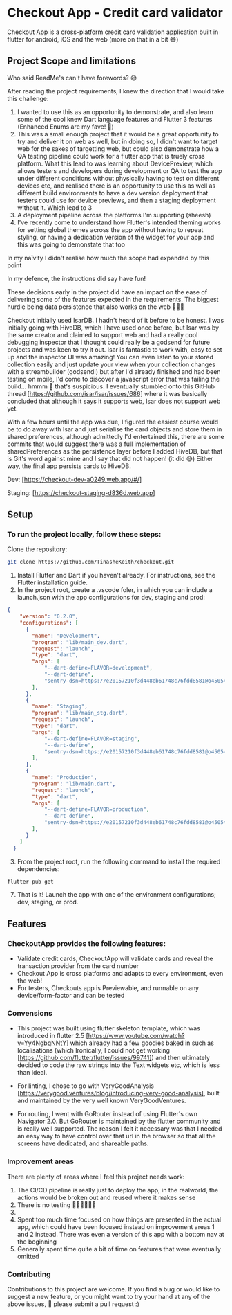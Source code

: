 # Checkout App - Credit card validator

Checkout App is a cross-platform credit card validation application built in flutter for android, iOS and the web (more on that in a bit 😅)

## Project Scope and limitations

Who said ReadMe's can't have forewords? 😅

After reading the project requirements, I knew the direction that I would take this challenge:

1. I wanted to use this as an opportunity to demonstrate, and also learn some of the cool knew Dart language features and Flutter 3 features (Enhanced Enums are my fave! 💙)
2. This was a small enough project that it would be a great opportunity to try and deliver it on web as well, but in doing so, I didn't want to target web for the sakes of targetting web, but could also demonstrate how a QA testing pipeline could work for a flutter app that is truely cross platform. What this lead to was learning about DevicePreview, which allows testers and developers during development or QA to test the app under different conditions without physically having to test on different devices etc, and realised there is an opportunity to use this as well as different build environments to have a dev version deployment that testers could use for device previews, and then a staging deployment without it. Which lead to 3
3. A deployment pipeline across the platforms I'm supporting (sheesh)
4. I've recently come to understand how Flutter's intended theming works for setting global themes across the app without having to repeat styling, or having a dedication version of the widget for your app and this was going to demonstate that too

In my naïvity I didn't realise how much the scope had expanded by this point 

In my defence, the instructions did say have fun!

These decisions early in the project did have an impact on the ease of delivering some of the features expected in the requirements. The biggest hurdle being data persistence that also works on the web 🤦🏾‍♂️

Checkout initially used IsarDB. I hadn't heard of it before to be honest. I was initially going with HiveDB, which I have used once before, but Isar was by the same creator and claimed to support web and had a really cool debugging inspector that I thought could really be a godsend for future projects and was keen to try it out. Isar is fantastic to work with, easy to set up and the inspector UI was amazing! You can even listen to your stored collection easily and just update your view when your collection changes with a streambuilder (godsend!) but after I'd already finished and had been testing on moile, I'd come to discover a javascript error that was failing the build... hmmm 🤨 that's suspicious. I eventually stumbled onto this GitHub thread [https://github.com/isar/isar/issues/686] where it was basically concluded that although it says it supports web, Isar does not support web yet.

With a few hours until the app was due, I figured the easiest course would be to do away with Isar and just serialise the card objects and store them in shared preferences, although admittedly I'd entertained this, there are some commits that would suggest there was a full implementation of sharedPreferences as the persistence layer before I added HiveDB, but that is Git's word against mine and I say that did not happen! (it did 😅) Either way, the final app persists cards to HiveDB.

Dev:
[https://checkout-dev-a0249.web.app/#/]

Staging:
[https://checkout-staging-d836d.web.app]

## Setup

### To run the project locally, follow these steps:

Clone the repository:
```bash
git clone https://github.com/TinasheKeith/checkout.git
```

1. Install Flutter and Dart if you haven't already. For instructions, see the Flutter installation guide.
2. In the project root, create a .vscode foler, in which you can include a launch.json with the app configurations for dev, staging and prod:
```json
{
    "version": "0.2.0",
    "configurations": [
      {
        "name": "Development",
        "program": "lib/main_dev.dart",
        "request": "launch",
        "type": "dart",
        "args": [
            "--dart-define=FLAVOR=development",
            "--dart-define",
            "sentry-dsn=https://e20157210f3d448eb61748c76fdd8581@o4505472229179392.ingest.sentry.io/4505472298516480",
        ],
      },
      {
        "name": "Staging",
        "program": "lib/main_stg.dart",
        "request": "launch",
        "type": "dart",
        "args": [
            "--dart-define=FLAVOR=staging",
            "--dart-define",
            "sentry-dsn=https://e20157210f3d448eb61748c76fdd8581@o4505472229179392.ingest.sentry.io/4505472298516480",
        ],
      },
      {
        "name": "Production",
        "program": "lib/main.dart",
        "request": "launch",
        "type": "dart",
        "args": [
            "--dart-define=FLAVOR=production",
            "--dart-define",
            "sentry-dsn=https://e20157210f3d448eb61748c76fdd8581@o4505472229179392.ingest.sentry.io/4505472298516480",
        ],
      }
    ]
  }
```

3. From the project root, run the following command to install the required dependencies:
```bash
flutter pub get
```

7. That is it! Launch the app with one of the environment configurations; dev, staging, or prod.

## Features

### CheckoutApp provides the following features:
* Validate credit cards, CheckoutApp will validate cards and reveal the transaction provider from the card number
* Checkout App is cross platforms and adapts to every environment, even the web! 
* For testers, Checkouts app is Previewable, and runnable on any device/form-factor and can be tested


### Convensions
* This project was built using flutter skeleton template, which was introduced in flutter 2.5 [https://www.youtube.com/watch?v=Yy4NgbqNNtY] which already had a few goodies baked in such as localisations (which Ironically, I could not get working [https://github.com/flutter/flutter/issues/99741]) and then ultimately decided to code the raw strings into the Text widgets etc, which is less than ideal.

* For linting, I chose to go with VeryGoodAnalysis [https://verygood.ventures/blog/introducing-very-good-analysis], built and maintained by the very well known VeryGoodVentures. 

* For routing, I went with GoRouter instead of using Flutter's own Navigator 2.0. But GoRouter is maintained by the flutter community and is really well supported. The reason I felt it necessary was that I needed an easy way to have control over that url in the browser so that all the screens have dedicated, and shareable paths.

### Improvement areas
There are plenty of areas where I feel this project needs work:
1. The CI/CD pipeline is really just to deploy the app, in the realworld, the actions would be broken out and reused where it makes sense
2. There is no testing 🤦🏾‍♂️🤦🏾‍♂️
3. 
4. Spent too much time focused on how things are presented in the actual app, which could have been focused instead on improvement areas 1 and 2 instead. There was even a version of this app with a bottom nav at the beginning
5. Generally spent time quite a bit of time on features that were eventually omitted

### Contributing
Contributions to this project are welcome. If you find a bug or would like to suggest a new feature, or you might want to try your hand at any of the above issues, 🤪 please submit a pull request :)